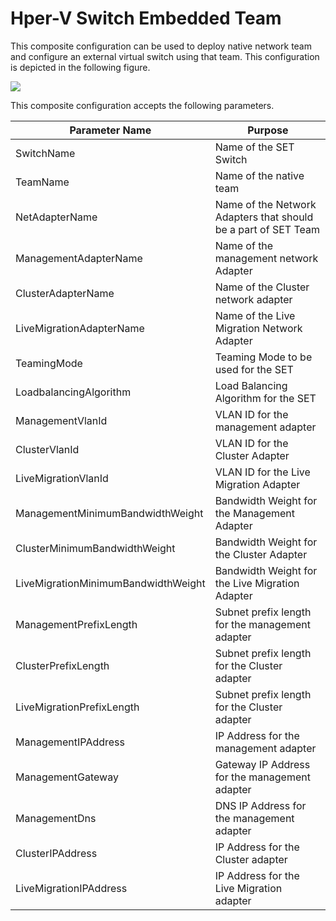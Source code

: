 # Hper-V Switch Embedded Team #
This composite configuration can be used to deploy native network team and configure an external virtual switch using that team. This configuration is depicted in the following figure.

![](http://i.imgur.com/MO5WBGN.png)

This composite configuration accepts the following parameters.

| Parameter Name | Purpose |
| -----------  | ------------------- |
|SwitchName| Name of the SET Switch |
|TeamName | Name of the native team |
|NetAdapterName| Name of the Network Adapters that should be a part of SET Team |
|ManagementAdapterName| Name of the management network Adapter|
|ClusterAdapterName|  Name of the Cluster network adapter |
|LiveMigrationAdapterName| Name of the Live Migration Network Adapter|
|TeamingMode| Teaming Mode to be used for the SET|
|LoadbalancingAlgorithm| Load Balancing Algorithm for the SET |
|ManagementVlanId| VLAN ID for the management adapter |
|ClusterVlanId| VLAN ID for the Cluster Adapter|
|LiveMigrationVlanId|  VLAN ID for the Live Migration Adapter|
|ManagementMinimumBandwidthWeight| Bandwidth Weight for the Management Adapter|
|ClusterMinimumBandwidthWeight|Bandwidth Weight for the Cluster Adapter |
|LiveMigrationMinimumBandwidthWeight |Bandwidth Weight for the Live Migration Adapter |
|ManagementPrefixLength     | Subnet prefix length for the management adapter|
|ClusterPrefixLength | Subnet prefix length for the Cluster adapter|
|LiveMigrationPrefixLength|Subnet prefix length for the Cluster adapter |       
|ManagementIPAddress | IP Address for the management adapter |
|ManagementGateway | Gateway IP Address for the management adapter|
|ManagementDns | DNS IP Address for the management adapter|
|ClusterIPAddress | IP Address for the Cluster adapter|
|LiveMigrationIPAddress | IP Address for the Live Migration adapter|